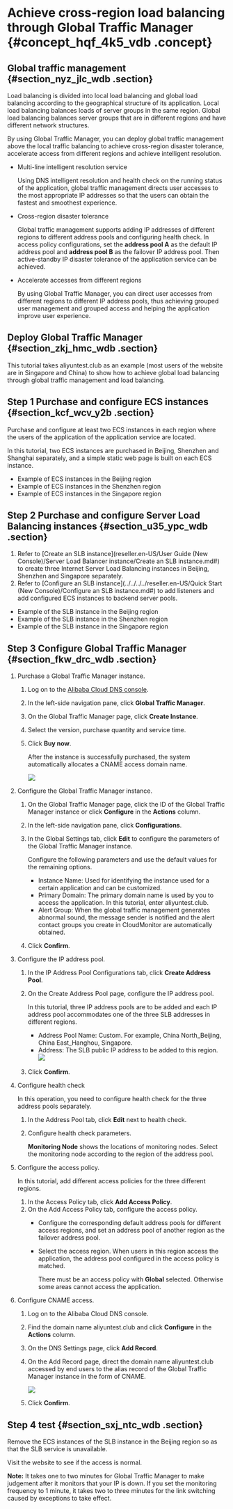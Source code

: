 # Achieve cross-region load balancing through Global Traffic Manager {#concept_hqf_4k5_vdb .concept}

## Global traffic management {#section_nyz_jlc_wdb .section}

Load balancing is divided into local load balancing and global load balancing according to the geographical structure of its application. Local load balancing balances loads of server groups in the same region. Global load balancing balances server groups that are in different regions and have different network structures.

By using Global Traffic Manager, you can deploy global traffic management above the local traffic balancing to achieve cross-region disaster tolerance, accelerate access from different regions and achieve intelligent resolution.

-   Multi-line intelligent resolution service

    Using DNS intelligent resolution and health check on the running status of the application, global traffic management directs user accesses to the most appropriate IP addresses so that the users can obtain the fastest and smoothest experience.

-   Cross-region disaster tolerance

    Global traffic management supports adding IP addresses of different regions to different address pools and configuring health check. In access policy configurations, set the **address pool A** as the default IP address pool and **address pool B** as the failover IP address pool. Then active-standby IP disaster tolerance of the application service can be achieved.

-   Accelerate accesses from different regions

    By using Global Traffic Manager, you can direct user accesses from different regions to different IP address pools, thus achieving grouped user management and grouped access and helping the application improve user experience.


## Deploy Global Traffic Manager {#section_zkj_hmc_wdb .section}

This tutorial takes aliyuntest.club as an example \(most users of the website are in Singapore and China\) to show how to achieve global load balancing through global traffic management and load balancing.

## Step 1 Purchase and configure ECS instances {#section_kcf_wcv_y2b .section}

Purchase and configure at least two ECS instances in each region where the users of the application of the application service are located.

In this tutorial, two ECS instances are purchased in Beijing, Shenzhen and Shanghai separately, and a simple static web page is built on each ECS instance.

-   Example of ECS instances in the Beijing region
-   Example of ECS instances in the Shenzhen region
-   Example of ECS instances in the Singapore region

## Step 2 Purchase and configure Server Load Balancing instances {#section_u35_ypc_wdb .section}

1.  Refer to [Create an SLB instance](reseller.en-US/User Guide (New Console)/Server Load Balancer instance/Create an SLB instance.md#) to create three Internet Server Load Balancing instances in Beijing, Shenzhen and Singapore separately.
2.  Refer to [Configure an SLB instance](../../../../reseller.en-US/Quick Start (New Console)/Configure an SLB instance.md#) to add listeners and add configured ECS instances to backend server pools.

-   Example of the SLB instance in the Beijing region
-   Example of the SLB instance in the Shenzhen region
-   Example of the SLB instance in the Singapore region

## Step 3 Configure Global Traffic Manager {#section_fkw_drc_wdb .section}

1.  Purchase a Global Traffic Manager instance.
    1.  Log on to the [Alibaba Cloud DNS console](https://dns.console.aliyun.com/#/dns/domainList).
    2.  In the left-side navigation pane, click **Global Traffic Manager**.
    3.  On the Global Traffic Manager page, click **Create Instance**.
    4.  Select the version, purchase quantity and service time.
    5.  Click **Buy now**.

        After the instance is successfully purchased, the system automatically allocates a CNAME access domain name.

        ![](http://static-aliyun-doc.oss-cn-hangzhou.aliyuncs.com/assets/img/15689/153829268210621_en-US.png)

2.  Configure the Global Traffic Manager instance.
    1.  On the Global Traffic Manager page, click the ID of the Global Traffic Manager instance or click **Configure** in the **Actions** column.
    2.  In the left-side navigation pane, click **Configurations**.
    3.  In the Global Settings tab, click **Edit** to configure the parameters of the Global Traffic Manager instance.

        Configure the following parameters and use the default values for the remaining options.

        -   Instance Name: Used for identifying the instance used for a certain application and can be customized.
        -   Primary Domain: The primary domain name is used by you to access the application. In this tutorial, enter aliyuntest.club.
        -   Alert Group: When the global traffic management generates abnormal sound, the message sender is notified and the alert contact groups you create in CloudMonitor are automatically obtained.
    4.  Click **Confirm**.
3.  Configure the IP address pool.
    1.  In the IP Address Pool Configurations tab, click **Create Address Pool**.
    2.  On the Create Address Pool page, configure the IP address pool.

        In this tutorial, three IP address pools are to be added and each IP address pool accommodates one of the three SLB addresses in different regions.

        -   Address Pool Name: Custom. For example, China North\_Beijing, China East\_Hanghou, Singapore.
        -   Address: The SLB public IP address to be added to this region.
        ![](http://static-aliyun-doc.oss-cn-hangzhou.aliyuncs.com/assets/img/15689/153829268210664_en-US.png)

    3.  Click **Confirm**.
4.  Configure health check

    In this operation, you need to configure health check for the three address pools separately.

    1.  In the Address Pool tab, click **Edit** next to health check.
    2.  Configure health check parameters.

        **Monitoring Node** shows the locations of monitoring nodes. Select the monitoring node according to the region of the address pool.

5.  Configure the access policy.

    In this tutorial, add different access policies for the three different regions.

    1.  In the Access Policy tab, click **Add Access Policy**.
    2.  On the Add Access Policy tab, configure the access policy.
        -   Configure the corresponding default address pools for different access regions, and set an address pool of another region as the failover address pool.
        -   Select the access region. When users in this region access the application, the address pool configured in the access policy is matched.

            There must be an access policy with **Global** selected. Otherwise some areas cannot access the application.

6.  Configure CNAME access.
    1.  Log on to the Alibaba Cloud DNS console.
    2.  Find the domain name aliyuntest.club and click **Configure** in the **Actions** column.
    3.  On the DNS Settings page, click **Add Record**.
    4.  On the Add Record page, direct the domain name aliyuntest.club accessed by end users to the alias record of the Global Traffic Manager instance in the form of CNAME.

        ![](http://static-aliyun-doc.oss-cn-hangzhou.aliyuncs.com/assets/img/15689/153829268210688_en-US.png)

    5.  Click **Confirm**.

## Step 4 test {#section_sxj_ntc_wdb .section}

Remove the ECS instances of the SLB instance in the Beijing region so as that the SLB service is unavailable.

Visit the website to see if the access is normal.

**Note:** It takes one to two minutes for Global Traffic Manager to make judgement after it monitors that your IP is down. If you set the monitoring frequency to 1 minute, it takes two to three minutes for the link switching caused by exceptions to take effect.

